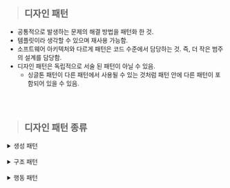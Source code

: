 > ## 디자인 패턴

- 공통적으로 발생하는 문제의 해결 방법을 패턴화 한 것.
- 템플릿이라 생각할 수 있으며 재사용 가능함.
- 소프트웨어 아키텍처와 다르게 패턴은 코드 수준에서 담당하는 것. 즉, 더 작은 범주의 설계를 담당함.
- 디자인 패턴은 독립적으로 서술 된 패턴이 아닐 수 있음.
  - 싱글톤 패턴이 다른 패턴에서 사용될 수 있는 것처럼 패턴 안에 다른 패턴이 포함되어 있을 수 있음.

<br/>
<br/>

> ## 디자인 패턴 종류

<details>
  <summary>생성 패턴</summary>

- 객체 인스턴스를 생성하는 패턴.
- 클라이언트와 생성해야 하는 객체 인스턴스 사이의 연결을 끊어 주는 역할.

  <details>
    <summary>싱글톤 (Singleton)</summary>

  - 객체 인스턴스를 하나만 만들고 이 인스턴스에 대한 전역 접근을 제공하는 패턴.
  - 장점
    - 메모리 낭비를 방지할 수 있음.
    - 생성된 인스턴스를 활용하므로 속도 측면에서 이점이 있음.
    - 다른 클래스 간 데이터 공유가 쉬움.
  - 단점
    - 동시성 이슈 발생할 수 있음.
    - 코드량 증가.
    - 격리된 테스트 수행에 어려움이 있음.
    - 자식 클래스를 만들 수 없음.
    - 내부 상태 변경이 어려움.
    - 개방-폐쇄 원칙에 어긋남.
  - 주로 사용되는 상황.

    - 커넥션풀
    - 스레드풀
    - 캐시
    - 로그 기록 객체

  </details>

  <details>
    <summary>팩토리 메소드 (Factory Method)</summary>

  ![Alt text](image/factoryMethod-1.png)

  - 객체 생성을 생성자로 하는 것이 아닌, 객체 생성 메소드를 가진 [인터페이스 또는 추상 클래스]를 만들고(캡슐화) 이를 상속 받은 서브 클래스를 만들거나 다이렉트로 객체 생성 메소드만 가진 클래스를 만들어 사용하는 패턴. (상황에 맞춰 중 선택)
  - 장점
    - 생성자와 구현 객체의 강한 결합을 피할 수 있음.
    - 리턴 타입을 해당 클래스가 아닌 부모 타입으로 할 수 있음.
    - 기존 객체를 재구성하는 대신 확장하여 리소스를 절약할 수 있음.
    - 단일 책임 원칙 준수할 수 있음. (객체 생성이라는 하나의 목적을 가진 클래스를 한 곳에 모아 관리 가능)
    - 개방-폐쇄 원칙 준수할 수 있음. (기존 객체 확장)
  - 단점

    - [인터페이스, 추상클래스, 서브클래스] 구현으로 인한 클래스 증가.
      - 생성자로 객체 생성하면 만들 필요가 없기 때문.
    - 코드 복잡성 증가.
      - 어떤 클래스와 이어져 있는지 확인 해야 함.

  </details>

  <details>
    <summary>추상 팩토리 (Abstract Factory)</summary>

  ![Alt text](image/abstractFactory-1.png)

  - 연관되는 객체를 집합으로 묶어 추상화 한 뒤, 해당 집합의 객체들을 한번에 생성할 수 있게 구현하여 연관 객체들을 생성하는 패턴.
  - 객체 생성을 생성자로 바로 하는 것이 아니고 캡슐화 한다는 점은 팩토리 메소드와 같으나 상위 개념은 아님.
    - 이해가 안된다면 팩토리 메소드는 단일, 추상 팩토리는 다수의 객체를 생성한다고 생각하면 됨.
    - 팩토리 메소드 -> 키보드, 마우스, 모니터 각각 단일 생성
    - 추상 팩토리 -> 삼성세트(키보드, 마우스, 모니터), LG세트(키보드, 마우스, 모니터)
  - 장점
    - 객체 생성 코드를 분리하여 클라이언트 코드와 결합도를 낮출 수 있음.
    - 단일 책임 원칙 준수.
    - 개방/폐쇄 원칙 준수.
  - 단점

    - 객체가 늘어날때 마다 클래스가 증가.
    - 코드의 복잡성 증가.
    - 객체 집한에 새로운 객체를 추가할 경우 수정해야 되는 부분이 많음.

  </details>

  <details>
    <summary>정적 팩토리 메소드 패턴 (Static Factory Method)</summary>

  - static Method를 이용하여 객체를 생성하는 패턴.
  - 장점
    - 생성 목적에 대한 이름 표현 가능. (팩토리 동일)
    - 인스턴스 통제 가능. (싱글톤으로 만들기)
    - 하위 자료형 리턴 가능. (팩토리 동일)
    - 인자에 따라 다른 값 변경 가능. (팩토리 동일)
    - 객체 생성 캡슐화 가능. (팩토리 동일)
    - 불필요한 인터페이스, 서브 클래스 줄일 수 있음.
    - 실제 객체 없이 메소드 이용 가능.
  - 단점
    - 부모가 되기 위해선 public 혹은 protected 생성자가 필요하므로 정적 팩토리 메소드만 제공할 경우 상속 불가.
  - 정적 팩토리 메소드 네이밍 규칙

    - from : 자신의 타입 객체를 생성. (매개변수 0개 이상, 타입 상관 x, 주로 다른 타입)
    - of : 적절한 타입 객체 생성. (매겨변수 0개 이상, 타입 상관 x)
    - valueOf : from과 of의 자세한 버전. (매개변수 1개, 해당 매개변수의 타입을 현재 클래스의 타입으로 바꿀 때 주로 사용)
    - getInstance | instance : 인스턴스를 생성 혹은 반환. (매개변수를 받을 경우 명시한 인스턴스를 반환. 그러나 같은 인스턴스임을 보장하지는 않음)
    - newInstance | create : 항상 새로운 인스턴스 생성 (항상 새로운 인스턴스를 생성하여 다른 인스턴스임을 보장)
    - get[orderType] : 다른 타입의 인스턴스 생성. (getInstance와 동일. 단, 인스턴스의 타입은 [orderType])
    - new[orderType] : 항상 다른 타입의 새로운 인스턴스 생성. (getInstance와 동일. 단, 인스턴스의 타입은 [orderType])

  </details>

  <details>
    <summary>이넘 팩토리 메소드 패턴 (Enum Factory Method)</summary>

  - Enum을 이용한 객체 생성 패턴.
  - 장점
    - 정적 팩토리 메소드와 동일.
  - 단점
    - 정적 팩토리 메소드와 동일.
  - static과 차이가 별로 나지 않음.

  </details>

  <details>
    <summary>다이나믹 팩토리 패턴 (Dynamic Factory)</summary>

  - 자바의 Class 클래스를 이용한 [Reflection API](https://github.com/away0419/Study-2023/tree/main/%5B23.01%5DLanguage/Java/ReflectionAPI) 기법을 이용한 패턴.
  - 장점
    - 이넘 팩토리 메소드의 문제점인 객체 상속을 해결.
  - 단점

    - 예외 처리 필수.

  </details>

  <details>
    <summary>빌더 패턴 (Builder)</summary>

  - 복잡한 객체 생성 방법을 단계별로 나누어 생성하는 패턴.
  - 기존의 자바 빈 패턴의 경우 일관성과 불변성에 문제가 발생함.
    - 객체 생성 후 setter를 깜빡할 경우 일관성 문제 발생.
    - 객체 생성 후 setter로 값을 변경할 경우 불변성 문제 발생.
  - 장점
    - 매개변수가 많을 때 일관된 프로세스로 표현하여 가독성을 증가시킴.
    - 필수 멤버와 선택 멤버 분리 가능.
    - 단일 책임 원칙, 복잡한 생성 코드를 고립시킬 수 있음.
    - 객체 생성을 지연할 수 있음.
  - 단점

    - 빌더 클래스를 따로 만들어야 하므로 코드 복잡성 증가.
      - 이를 해결하려면 빌더 클래스를 해당 객체의 정적 이너 클래스로 만들면 됨.
    - 생성자 보다 성능이 떨어짐.
    - 필드 개수가 적다면 빌더 패턴은 과함.

  </details>

  <details>
    <summary>프로토타입 (Prototype)</summary>

  - 원본 객체를 새로운 객체에 복사하는 패턴.
  - 객체를 처음부터 생성하기엔 비용이 많이 들 경우, 이미 존재하는 객체를 복사할때 사용.
    - ex) 동일한 목록을 DB에서 가져오는 경우. (가져온 정보는 같으나 새로운 객체에 담고 있는 경우)
    - ex) 객체 생성에 수 많은 설정을 해줘야 하는 경우.
  - 장점
    - 복잡한 객체 생성 과정을 숨길 수 있음.
    - 비용을 줄일 수 있음. (객체생성보다 복사가 효율적일 수 있기 때문)
    - 구체 클래스 없이 객체를 복사할 수 있음.
  - 단점 - 순환 참조가 있는 객체들은 복제 과정 자체가 복잡할 수 있음.

  </details>

</details>

<br>

<details>
  <summary>구조 패턴</summary>

- 클래스와 객체를 더 큰 구조로 만들 수 있게 구성을 사용하는 패턴.

  <details>
    <summary>어댑터</summary>

  - 호환되지 않는 인터페이스를 가진 객체들이 협업할 수 있도록 하는 패턴.
  - 어댑터 패턴 구조는 2가지가 있음.
    - 객체 어댑터 (합성, 추천)
      - 새로운 기능을 가진 인터페이스 생성.
      - 해당 인터페이스를 상속받으며 멤버 변수로 기본 서비스 객체를 가지는 새로운 클래스 생성.
      - 이를 통해 새로운 클래스는 기존 서비스 객체를 이용하여 기존 서비스 기능을(메소드) 사용할 수 있으며, 새로운 기능을 구현하여 사용할 수 있음.
      - 멤버 변수로 인해 공간 차지 비용이 발생함.
    - 클래스 어댑터 (상속)
      - 새로운 기능을 가진 인터페이스 생성.
      - 해당 인터페이스와 기존 서비스 객체를 동시에 상속 받는 새로운 클래스 생성.
      - 기존 서비스 객체의 기능을 오버라이딩 할 수 있으며, 새로운 기능을 구현하여 사용 가능.
      - 다중 상속이 문제가 될 수 있음.
  - 장점
    - 호환성 및 기능 확장 가능.
    - 단일 책임 원칙 준수.
    - 개방/폐쇄 원칙 준수.
  - 단점
    - 다수의 인터페이스와 클래스 도입으로 코드 복잡성 증가.

  </details>

  <details>
    <summary>브릿지</summary>

  - 기능 혹은 부속 객체가 많은 큰 클래스를 추상으로 나누어 구현하는 패턴.
  - 즉, [기능, 특징]별 [인터페이스, 추상클래스]를 만들고 이를 상속 받거나, [인터페이스, 추상클래스]를 구현한 객체를 멤버 변수로 가지는 큰 객체를 만드는 것.
  - 하나의 클래스를 통해 여러 종류의 객체를 만들 수 있음.
    - ex) 파란색 버튼, 노란색 버튼, 빨간색 버튼
    - ex) 발사 버튼, 정지 버튼, 시작 버튼
  - 일반적으로 사전에 설계됨. 따라서 어댑터와 비슷한 구조이나, 개념이 다름.
  - 장점
    - 플랫폼 독립적인 클래스들 생성 가능.
    - 추상화를 통해 세부 정보 노출 방지.
    - 개방/폐쇄 원칙 준수.
    - 단일 책임 원칙 준수.
  - 단점
    - 큰 클래스일수록 코드 복잡도 상승.

  </details>

- 컴포짓
- 데코레이터
- 퍼사드
- 플라이웨이트
- 프록시
  </details>
<br>

<details>
  <summary>행동 패턴</summary>

- 클래스와 객체들이 상호 작용하는 방법과 역할을 분담하는 방법을 다루는 패턴.
  - 책임 연쇄
  - 커맨드
  - 인터프리터
  - 이터레이터
  - 중재자
  - 메멘토
  - 옵저버
  - 상태
  - 전략
  - 템플릿 메소드
  - 비지터
  </details>

<br/>
<br/>
